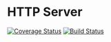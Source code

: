 # HTTP Server

[![Coverage Status](https://coveralls.io/repos/github/MollieS/HTTPServer/badge.svg?branch=master)](https://coveralls.io/github/MollieS/HTTPServer?branch=master) [![Build Status](https://travis-ci.org/MollieS/HTTPServer.svg?branch=master)](https://travis-ci.org/MollieS/HTTPServer)